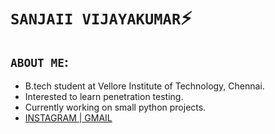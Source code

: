 # `SANJAII VIJAYAKUMAR`⚡️
## `ABOUT ME`:
- B.tech student at Vellore Institute of Technology, Chennai.
- Interested to learn penetration testing.
- Currently working on small python projects.
- [INSTAGRAM |](https://www.instagram.com/sanjaii04vijay)[ GMAIL](sanjaii.vijayakumar2021@vitstudent.ac.in)


